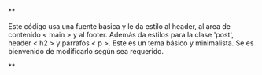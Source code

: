 **<p>Este código usa una fuente basica y le da estilo al header, al area de contenido < main > y al footer. Además da estilos para la clase 'post', header < h2 > y parrafos < p >.
 Este es un tema básico y minimalista. Se es bienvenido de modificarlo según sea requerido.</p>
**